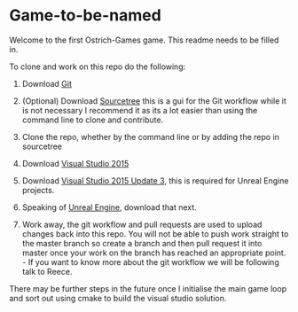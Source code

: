 # Game-to-be-named

Welcome to the first Ostrich-Games game. This readme needs to be filled in.

To clone and work on this repo do the following:

1. Download [Git](https://git-scm.com/download/win)

2. (Optional) Download [Sourcetree](https://www.sourcetreeapp.com/) this is a gui for the Git workflow
    while it is not necessary I recommend it as its a lot easier than using the command line to clone
	and contribute.

3. Clone the repo, whether by the command line or by adding the repo in sourcetree

4. Download [Visual Studio 2015](https://www.visualstudio.com/vs/older-downloads/)

5. Download [Visual Studio 2015 Update 3](http://go.microsoft.com/fwlink/?LinkId=691129), this is required
   for Unreal Engine projects.
  
6. Speaking of [Unreal Engine](https://www.unrealengine.com/download?dismiss=%2F), download that next.

7. Work away, the git workflow and pull requests are used to upload changes back into this repo. You 
   will not be able to push work straight to the master branch so create a branch and then pull request
   it into master once your work on the branch has reached an appropriate point. - If you want to know
   more about the git workflow we will be following talk to Reece.

There may be further steps in the future once I initialise the main game loop and sort out using cmake 
to build the visual studio solution. 